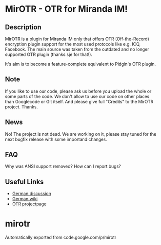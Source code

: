 <h1>MirOTR - OTR for Miranda IM!</h1>
<h2>Description</h2>
MirOTR is a plugin for Miranda IM only that offers OTR (Off-the-Record) encryption plugin support for the most used protocols like e.g. ICQ, Facebook. The main source was taken from the outdated and no longer supported OTR plugin (thanks sje for that!).

It's aim is to become a feature-complete equivalent to Pidgin's OTR plugin.

<h2>Note</h2>
If you like to use our code, please ask us before you upload the whole or some parts of the code. We don't allow to use our code on other places than Googlecode or Git itself. And please give full "Credits" to the MirOTR project. Thanks.

<h2>News</h2>
No! The project is not dead. We are working on it, please stay tuned for the next bugfix release with some importand changes.

<h2>FAQ</h2>
Why was ANSI support removed?
How can I report bugs?

<h2>Useful Links</h2>
<ul>
<li><a href="http://forum.miranda-im.de/index.php?topic=13575.0">German discussion</a></li>
<li><a href=http://miranda-im.de/mediawiki/index.php?title=Plugin:MirOTR"">German wiki</a></li>
<li><a href="http://www.cypherpunks.ca/otr/">OTR projectpage</a></li>
</ul>


# mirotr
Automatically exported from code.google.com/p/mirotr
